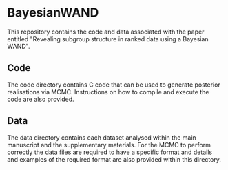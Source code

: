 # BayesianWAND

This repository contains the code and data associated with the paper entitled "Revealing subgroup structure in ranked data using a Bayesian WAND".

## Code

The code directory contains C code that can be used to generate posterior realisations via MCMC. Instructions on how to compile and execute the code are also provided.

## Data

The data directory contains each dataset analysed within the main manuscript and the supplementary materials. For the MCMC to perform correctly the data files are required to have a specific format and details and examples of the required format are also provided within this directory.
